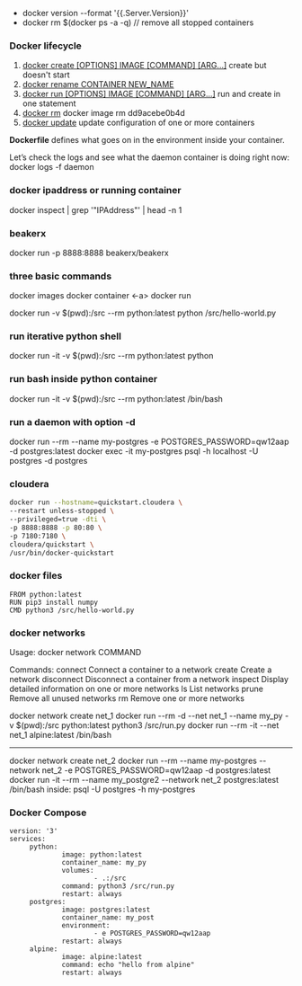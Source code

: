 - docker version --format '{{.Server.Version}}'
- docker rm $(docker ps -a -q) // remove all stopped containers

### Docker lifecycle

1. [docker create [OPTIONS] IMAGE [COMMAND] [ARG...]](https://docs.docker.com/engine/reference/commandline/create/) create but doesn't start
2. [docker rename CONTAINER NEW_NAME](https://docs.docker.com/engine/reference/commandline/rename/)
3. [docker run [OPTIONS] IMAGE [COMMAND] [ARG...]](https://docs.docker.com/engine/reference/commandline/run/)  run and create in one statement
4. [docker rm](https://docs.docker.com/engine/reference/commandline/rm/)
docker image rm  dd9acebe0b4d
5. [docker update](https://docs.docker.com/engine/reference/commandline/update/) update configuration of one or more containers

**Dockerfile** defines what goes on in the environment inside your container.

Let’s check the logs and see what the daemon container is doing right now:
docker logs -f daemon

### docker ipaddress or running container
docker inspect <containerNameOrId> | grep '"IPAddress"' | head -n 1

### beakerx
docker run -p 8888:8888 beakerx/beakerx


### three basic commands
docker images <ls>
docker container <ls> <-a>
docker run <name>

docker run -v $(pwd):/src --rm python:latest python /src/hello-world.py

### run iterative python shell
docker run -it -v $(pwd):/src --rm python:latest python

### run bash inside python container
docker run -it -v $(pwd):/src --rm python:latest /bin/bash

### run a daemon with option -d
docker run --rm --name my-postgres -e POSTGRES_PASSWORD=qw12aap -d postgres:latest
docker exec -it my-postgres   psql -h localhost -U postgres -d postgres

### cloudera
```bash
docker run --hostname=quickstart.cloudera \
--restart unless-stopped \
--privileged=true -dti \
-p 8888:8888 -p 80:80 \
-p 7180:7180 \
cloudera/quickstart \
/usr/bin/docker-quickstart
```

### docker files
```docker
FROM python:latest
RUN pip3 install numpy
CMD python3 /src/hello-world.py
```

### docker networks
Usage:	docker network COMMAND

Commands:
  connect     Connect a container to a network
  create      Create a network
  disconnect  Disconnect a container from a network
  inspect     Display detailed information on one or more networks
  ls          List networks
  prune       Remove all unused networks
  rm          Remove one or more networks

docker network create net_1
docker run --rm -d --net net_1 --name my_py -v $(pwd):/src  python:latest python3 /src/run.py
docker run --rm -it --net net_1 alpine:latest /bin/bash
* * *
docker network create net_2
docker run --rm --name my-postgres --network net_2 -e POSTGRES_PASSWORD=qw12aap -d postgres:latest
docker run -it --rm --name my_postgre2 --network net_2  postgres:latest /bin/bash
inside: psql -U postgres -h my-postgres

### Docker Compose
```docker-compose
version: '3'
services:
     python:
             image: python:latest
             container_name: my_py
             volumes:
                     - .:/src
             command: python3 /src/run.py
             restart: always
     postgres:
             image: postgres:latest
             container_name: my_post
             environment:
                     - e POSTGRES_PASSWORD=qw12aap
             restart: always
     alpine:
             image: alpine:latest
             command: echo "hello from alpine"
             restart: always
```








